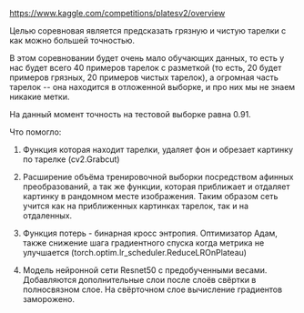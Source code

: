 https://www.kaggle.com/competitions/platesv2/overview

Целью соревновая является предсказать грязную и чистую тарелки с как можно большей точностью.

В этом соревновании будет очень мало обучающих данных, то есть у нас будет всего 40 примеров тарелок с разметкой (то есть, 20 будет примеров грязных, 20 примеров чистых тарелок), а огромная часть тарелок -- она находится в отложенной выборке, и про них мы не знаем никакие метки. 

На данный момент точность на тестовой выборке равна 0.91.

Что помогло:

1) Функция которая находит тарелки, удаляет фон и обрезает картинку по тарелке (cv2.Grabcut)
2) Расширение объёма тренировочной выборки посредством афинных преобразований, а так же функции, которая приближает и отдаляет картинку в рандомном месте изображения. Таким образом сеть учится как на приближенных картинках тарелок, так и на отдаленных.

3) Функция потерь - бинарная кросс энтропия. Оптимизатор Адам, также снижение шага градиентного спуска когда метрика не улучшается (torch.optim.lr_scheduler.ReduceLROnPlateau)

4) Модель нейронной сети Resnet50 с предобученными весами. Добавляются дополнительные слои после слоёв свёртки в полносвязном слое. На свёрточном слое вычисление градиентов заморожено.
